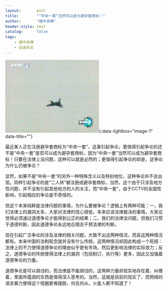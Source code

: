 ```yaml
---
layout:       post
title:        "“中央一套”当然可以成为避孕套商标！"
author:       "缠中说禅"
header-style: text
catalog:      false
tags:
    - 缠中说禅
    - 白话杂文
---
```


[![](/img/czsc/20060801-0259.jpg)](/img/czsc/20060801-0259.jpg){:data-lightbox="image-1" data-title=""}



最近某人正在注册避孕套商标为“中央一套”，这事引起争论，更值得引起争论的还不是“中央一套”是否可以成为避孕套商标，因为“中央一套”当然可以成为避孕套商标！只要在法律上没问题，这种可以就是必然的；更值得引起争论的却是，这争论为什么仍被争论？



显然，如果不是“中央一套”的另外一种特殊含义以及特别地位，这种争论并不会出现。同样引起争论的是“二人转”被注册成避孕套商标，当然，这个由于只涉及地方性问题，并不没有引起其他地方的人的关注，而“中央一套”，由于CCTV的全国性影响，引起相应的争论是不奇怪的。



但这个本来纯粹是法律问题的事情，为什么要被争论？逻辑上有两种可能：一，我们法律上的漏洞太多，大家对法律的信心很低，本来应该法律裁决的事情，大家总觉得必须通过道德争论才能得到公正的结果；二，我们的法律没问题，但我们习惯于道德判断，因此道德争论永远地企图去干预法律的判断。



现在引起广泛争论的涉及法律的相关问题，大致不出这两种情况，而且这两种情况都有。本来中国的法制观念就并没有什么传统，这两种情况却因此构成一个死结：法律上的不力使得道德争论的理由似乎更有市场，然后更影响法律的实际效力；反之，道德争论的传统使得法律上的漏洞（包括制订、执行等）更多，因此又加强着道德争论的力量。



道德争论是可以胡诌的，而法律是不能胡诌的，这两种力量却现实地存在着、纠缠着，里面所蕴涵的东西是值得深入思考的。当然，这就是目前的现实了，而网络的语言暴力使得这个怪圈更难摆脱，何去何从，火星人都不知道了！
